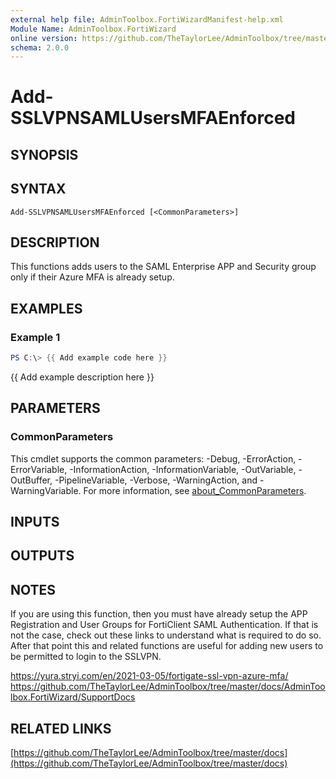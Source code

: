 ```yaml
---
external help file: AdminToolbox.FortiWizardManifest-help.xml
Module Name: AdminToolbox.FortiWizard
online version: https://github.com/TheTaylorLee/AdminToolbox/tree/master/docs
schema: 2.0.0
---
```


# Add-SSLVPNSAMLUsersMFAEnforced

## SYNOPSIS

## SYNTAX

```
Add-SSLVPNSAMLUsersMFAEnforced [<CommonParameters>]
```

## DESCRIPTION
This functions adds users to the SAML Enterprise APP and Security group only if their Azure MFA is already setup.

## EXAMPLES

### Example 1
```powershell
PS C:\> {{ Add example code here }}
```

{{ Add example description here }}

## PARAMETERS

### CommonParameters
This cmdlet supports the common parameters: -Debug, -ErrorAction, -ErrorVariable, -InformationAction, -InformationVariable, -OutVariable, -OutBuffer, -PipelineVariable, -Verbose, -WarningAction, and -WarningVariable. For more information, see [about_CommonParameters](http://go.microsoft.com/fwlink/?LinkID=113216).

## INPUTS

## OUTPUTS

## NOTES
If you are using this function, then you must have already setup the APP Registration and User Groups for FortiClient SAML Authentication.
If that is not the case, check out these links to understand what is required to do so.
After that point this and related functions are useful for adding new users to be permitted to login to the SSLVPN.

https://yura.stryi.com/en/2021-03-05/fortigate-ssl-vpn-azure-mfa/
https://github.com/TheTaylorLee/AdminToolbox/tree/master/docs/AdminToolbox.FortiWizard/SupportDocs

## RELATED LINKS

[https://github.com/TheTaylorLee/AdminToolbox/tree/master/docs](https://github.com/TheTaylorLee/AdminToolbox/tree/master/docs)


